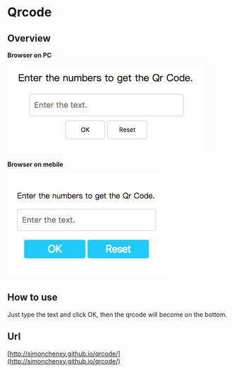 # Qrcode



## Overview

**Browser on PC**

![Qrcode-PC](https://raw.githubusercontent.com/simonchenxy/qrcode/gh-pages/pc.png)

**Browser on mebile**

![Qrcode-Mobile](https://raw.githubusercontent.com/simonchenxy/qrcode/gh-pages/mobile.png)

## How to use

Just type the text and click OK, then the qrcode will become on the bottom.

## Url
[http://simonchenxy.github.io/qrcode/](http://simonchenxy.github.io/qrcode/)
